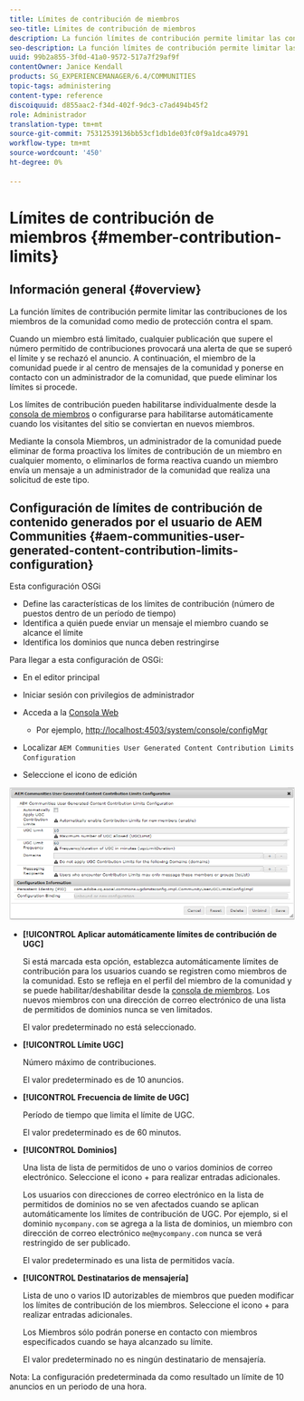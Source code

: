 ```yaml
---
title: Límites de contribución de miembros
seo-title: Límites de contribución de miembros
description: La función límites de contribución permite limitar las contribuciones para protegerlas contra el spam
seo-description: La función límites de contribución permite limitar las contribuciones para protegerlas contra el spam
uuid: 99b2a855-3f0d-41a0-9572-517a7f29af9f
contentOwner: Janice Kendall
products: SG_EXPERIENCEMANAGER/6.4/COMMUNITIES
topic-tags: administering
content-type: reference
discoiquuid: d855aac2-f34d-402f-9dc3-c7ad494b45f2
role: Administrador
translation-type: tm+mt
source-git-commit: 75312539136bb53cf1db1de03fc0f9a1dca49791
workflow-type: tm+mt
source-wordcount: '450'
ht-degree: 0%

---
```



# Límites de contribución de miembros {#member-contribution-limits}

## Información general {#overview}

La función límites de contribución permite limitar las contribuciones de los miembros de la comunidad como medio de protección contra el spam.

Cuando un miembro está limitado, cualquier publicación que supere el número permitido de contribuciones provocará una alerta de que se superó el límite y se rechazó el anuncio. A continuación, el miembro de la comunidad puede ir al centro de mensajes de la comunidad y ponerse en contacto con un administrador de la comunidad, que puede eliminar los límites si procede.

Los límites de contribución pueden habilitarse individualmente desde la [consola de miembros](members.md) o configurarse para habilitarse automáticamente cuando los visitantes del sitio se conviertan en nuevos miembros.

Mediante la consola Miembros, un administrador de la comunidad puede eliminar de forma proactiva los límites de contribución de un miembro en cualquier momento, o eliminarlos de forma reactiva cuando un miembro envía un mensaje a un administrador de la comunidad que realiza una solicitud de este tipo.

## Configuración de límites de contribución de contenido generados por el usuario de AEM Communities {#aem-communities-user-generated-content-contribution-limits-configuration}

Esta configuración OSGi

* Define las características de los límites de contribución (número de puestos dentro de un período de tiempo)
* Identifica a quién puede enviar un mensaje el miembro cuando se alcance el límite
* Identifica los dominios que nunca deben restringirse

Para llegar a esta configuración de OSGi:

* En el editor principal
* Iniciar sesión con privilegios de administrador
* Acceda a la [Consola Web](../../help/sites-deploying/configuring-osgi.md)

   * Por ejemplo, [http://localhost:4503/system/console/configMgr](http://localhost:4503/system/console/configMgr)

* Localizar `AEM Communities User Generated Content Contribution Limits Configuration`
* Seleccione el icono de edición

![chlimage_1-127](assets/chlimage_1-127.png)

* **[!UICONTROL Aplicar automáticamente límites de contribución de UGC]**

   Si está marcada esta opción, establezca automáticamente límites de contribución para los usuarios cuando se registren como miembros de la comunidad. Esto se refleja en el perfil del miembro de la comunidad y se puede habilitar/deshabilitar desde la [consola de miembros](members.md). Los nuevos miembros con una dirección de correo electrónico de una lista de permitidos de dominios nunca se ven limitados.

   El valor predeterminado no está seleccionado.

* **[!UICONTROL Límite UGC]**

   Número máximo de contribuciones.

   El valor predeterminado es de 10 anuncios.

* **[!UICONTROL Frecuencia de límite de UGC]**

   Período de tiempo que limita el límite de UGC.

   El valor predeterminado es de 60 minutos.

* **[!UICONTROL Dominios]**

   Una lista de lista de permitidos de uno o varios dominios de correo electrónico. Seleccione el icono + para realizar entradas adicionales.

   Los usuarios con direcciones de correo electrónico en la lista de permitidos de dominios no se ven afectados cuando se aplican automáticamente los límites de contribución de UGC. Por ejemplo, si el dominio `mycompany.com` se agrega a la lista de dominios, un miembro con dirección de correo electrónico `me@mycompany.com` nunca se verá restringido de ser publicado.

   El valor predeterminado es una lista de permitidos vacía.

* **[!UICONTROL Destinatarios de mensajería]**

   Lista de uno o varios ID autorizables de miembros que pueden modificar los límites de contribución de los miembros. Seleccione el icono + para realizar entradas adicionales.

   Los Miembros sólo podrán ponerse en contacto con miembros especificados cuando se haya alcanzado su límite.

   El valor predeterminado no es ningún destinatario de mensajería.

Nota: La configuración predeterminada da como resultado un límite de 10 anuncios en un periodo de una hora.
